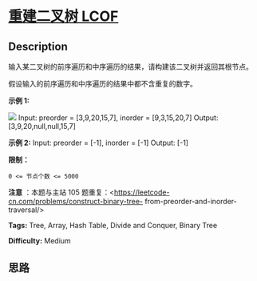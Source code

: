 # [重建二叉树 LCOF][title]

## Description

输入某二叉树的前序遍历和中序遍历的结果，请构建该二叉树并返回其根节点。

假设输入的前序遍历和中序遍历的结果中都不含重复的数字。

**示例 1:**

![](https://assets.leetcode.com/uploads/2021/02/19/tree.jpg)
            Input: preorder = [3,9,20,15,7], inorder = [9,3,15,20,7]    Output: [3,9,20,null,null,15,7]    

**示例 2:**
            Input: preorder = [-1], inorder = [-1]    Output: [-1]    

**限制：**

`0 <= 节点个数 <= 5000`

**注意** ：本题与主站 105 题重复：<https://leetcode-cn.com/problems/construct-binary-tree-
from-preorder-and-inorder-traversal/>


**Tags:** Tree, Array, Hash Table, Divide and Conquer, Binary Tree

**Difficulty:** Medium

## 思路

[title]: https://leetcode-cn.com/problems/zhong-jian-er-cha-shu-lcof
